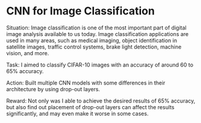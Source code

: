 # CNN for Image Classification
Situation: 
Image classification is one of the most important part of digital image analysis available to us today. Image classification applications are used in many areas, such as medical imaging, object identification in satellite images, traffic control systems, brake light detection, machine vision, and more. 

Task: 
I aimed to classify CIFAR-10 images with an accuracy of around 60 to 65% accuracy. 

Action: 
Built multiple CNN models with some differences in their architecture by using drop-out layers. 


Reward: Not only was I able to achieve the desired results of 65% accuracy, but also find out placement of drop-out layers can affect the results significantly, and may even make it worse in some cases.
